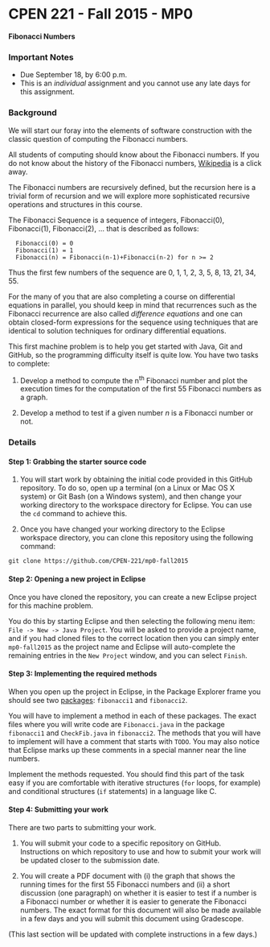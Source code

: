 CPEN 221 - Fall 2015 - MP0
===
**Fibonacci Numbers**

### Important Notes
* Due September 18, by 6:00 p.m.
* This is an *individual* assignment and you cannot use any late days for this assignment.

### Background

We will start our foray into the elements of software construction with the classic question of computing the Fibonacci numbers.

All students of computing should know about the Fibonacci numbers. If you do not know about the history of the Fibonacci numbers, [Wikipedia](https://en.wikipedia.org/wiki/Fibonacci_number) is a click away.

The Fibonacci numbers are recursively defined, but the recursion here is a trivial form of recursion and we will explore more sophisticated recursive operations and structures in this course.

The Fibonacci Sequence is a sequence of integers, Fibonacci(0), Fibonacci(1), Fibonacci(2), ... that is described as follows:
```
  Fibonacci(0) = 0
  Fibonacci(1) = 1
  Fibonacci(n) = Fibonacci(n-1)+Fibonacci(n-2) for n >= 2
```
Thus the first few numbers of the sequence are 0, 1, 1, 2, 3, 5, 8, 13, 21, 34, 55.

For the many of you that are also completing a course on differential equations in parallel, you should keep in mind that recurrences such as the Fibonacci recurrence are also called *difference equations* and one can obtain closed-form expressions for the sequence using techniques that are identical to solution techniques for ordinary differential equations.

This first machine problem is to help you get started with Java, Git and GitHub, so the programming difficulty itself is quite low. You have two tasks to complete:

1. Develop a method to compute the n<sup>th</sup> Fibonacci number and plot the execution times for the computation of the first 55  Fibonacci numbers as a graph.

1. Develop a method to test if a given number *n* is a Fibonacci number or not.

### Details

#### Step 1: Grabbing the starter source code

1. You will start work by obtaining the initial code provided in this GitHub repository. To do so, open up a terminal (on a Linux or Mac OS X system) or Git Bash (on a Windows system), and then change your working directory to the workspace directory for Eclipse. You can use the `cd` command to achieve this.

1. Once you have changed your working directory to the Eclipse workspace directory, you can clone this repository using the following command:

``git clone https://github.com/CPEN-221/mp0-fall2015``

#### Step 2: Opening a new project in Eclipse

Once you have cloned the repository, you can create a new Eclipse project for this machine problem.

You do this by starting Eclipse and then selecting the following menu item: `File -> New -> Java Project`. You will be asked to provide a project name, and if you had cloned files to the correct location then you can simply enter `mp0-fall2015` as the project name and Eclipse will auto-complete the remaining entries in the `New Project` window, and you can select `Finish`.

#### Step 3: Implementing the required methods

When you open up the project in Eclipse, in the Package Explorer frame you should see two [packages](https://docs.oracle.com/javase/tutorial/java/package/packages.html): `fibonacci1` and `fibonacci2`.

You will have to implement a method in each of these packages. The exact files where you will write code are `Fibonacci.java` in the package `fibonacci1` and `CheckFib.java` in `fibonacci2`. The methods that you will have to implement will have a comment that starts with `TODO`. You may also notice that Eclipse marks up these comments in a special manner near the line numbers.

Implement the methods requested. You should find this part of the task easy if you are comfortable with iterative structures (`for` loops, for example) and conditional structures (`if` statements) in a language like C. 

#### Step 4: Submitting your work

There are two parts to submitting your work.

1. You will submit your code to a specific repository on GitHub. Instructions on which repository to use and how to submit your work will be updated closer to the submission date.

1. You will create a PDF document with (i) the graph that shows the running times for the first 55 Fibonacci numbers and (ii) a short discussion (one paragraph) on whether it is easier to test if a number is a Fibonacci number or whether it is easier to generate the Fibonacci numbers. The exact format for this document will also be made available in a few days and you will submit this document using Gradescope.

(This last section will be updated with complete instructions in a few days.)